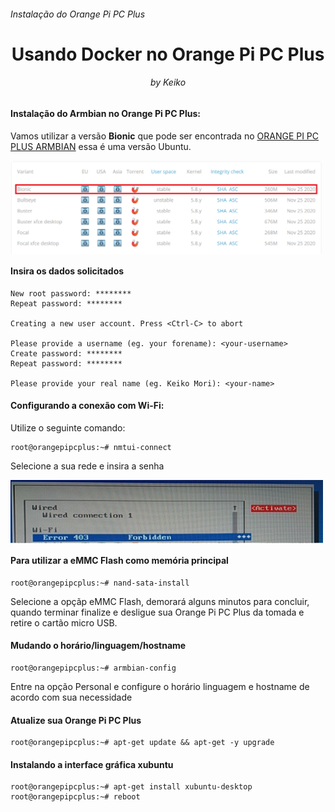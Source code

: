 <h6>Instalação do Orange Pi PC Plus</h6>
<h1 align="center">Usando Docker no Orange Pi PC Plus</h1>
<h6 align="center">by Keiko</h6>


<h4>Instalação do Armbian no Orange Pi PC Plus:</h4>

Vamos utilizar a versão **Bionic** que pode ser encontrada no [ORANGE PI PC PLUS ARMBIAN](https://www.armbian.com/orange-pi-pc-plus) essa é uma versão Ubuntu.

<img align="center" src="https://github.com/keikomori/docker-no-orange-pi-pc-plus/blob/master/bionic-armbian.png" alt="alt text" width="500"/>

<h4>Insira os dados solicitados</h4>

```
New root password: ********
Repeat password: ********

Creating a new user account. Press <Ctrl-C> to abort

Please provide a username (eg. your forename): <your-username>
Create password: ********
Repeat password: ********

Please provide your real name (eg. Keiko Mori): <your-name>
```

<h4>Configurando a conexão com Wi-Fi:</h4>

Utilize o seguinte comando:

```
root@orangepipcplus:~# nmtui-connect
```

Selecione a sua rede e insira a senha

<img align="center" src="https://github.com/keikomori/docker-no-orange-pi-pc-plus/blob/master/connect-wi-fi.png" alt="alt text" width="500"/>

<h4>Para utilizar a eMMC Flash como memória principal</h4>

```
root@orangepipcplus:~# nand-sata-install
```

Selecione a opçãp eMMC Flash, demorará alguns minutos para concluir, quando terminar finalize e desligue sua Orange Pi PC Plus da tomada e retire o cartão micro USB.

<h4>Mudando o horário/linguagem/hostname</h4>

```
root@orangepipcplus:~# armbian-config
```

Entre na opção Personal e configure o horário linguagem e hostname de acordo com sua necessidade

<h4>Atualize sua Orange Pi PC Plus</h4>

```
root@orangepipcplus:~# apt-get update && apt-get -y upgrade
```

<h4>Instalando a interface gráfica xubuntu</h4>

```
root@orangepipcplus:~# apt-get install xubuntu-desktop
root@orangepipcplus:~# reboot
```


